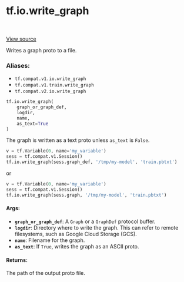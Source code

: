 <div itemscope itemtype="http://developers.google.com/ReferenceObject">
<meta itemprop="name" content="tf.io.write_graph" />
<meta itemprop="path" content="Stable" />
</div>

# tf.io.write_graph

<!-- Insert buttons -->

<table class="tfo-notebook-buttons tfo-api" align="left">
</table>

<a target="_blank" href="/code/stable/tensorflow/python/framework/graph_io.py">View source</a>



<!-- Start diff -->
Writes a graph proto to a file.

### Aliases:

* `tf.compat.v1.io.write_graph`
* `tf.compat.v1.train.write_graph`
* `tf.compat.v2.io.write_graph`


``` python
tf.io.write_graph(
    graph_or_graph_def,
    logdir,
    name,
    as_text=True
)
```



<!-- Placeholder for "Used in" -->

The graph is written as a text proto unless `as_text` is `False`.

```python
v = tf.Variable(0, name='my_variable')
sess = tf.compat.v1.Session()
tf.io.write_graph(sess.graph_def, '/tmp/my-model', 'train.pbtxt')
```

or

```python
v = tf.Variable(0, name='my_variable')
sess = tf.compat.v1.Session()
tf.io.write_graph(sess.graph, '/tmp/my-model', 'train.pbtxt')
```

#### Args:


* <b>`graph_or_graph_def`</b>: A `Graph` or a `GraphDef` protocol buffer.
* <b>`logdir`</b>: Directory where to write the graph. This can refer to remote
  filesystems, such as Google Cloud Storage (GCS).
* <b>`name`</b>: Filename for the graph.
* <b>`as_text`</b>: If `True`, writes the graph as an ASCII proto.


#### Returns:

The path of the output proto file.
